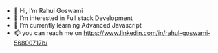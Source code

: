 - 👋 Hi, I’m Rahul Goswami
- 👀 I’m interested in Full stack Development
- 🌱 I’m currently learning Advanced Javascript
- 📫 you can reach me on https://www.linkedin.com/in/rahul-goswami-56800717b/

<!---
gosrahul21/gosrahul21 is a ✨ special ✨ repository because its `README.md` (this file) appears on your GitHub profile.
You can click the Preview link to take a look at your changes.
--->
